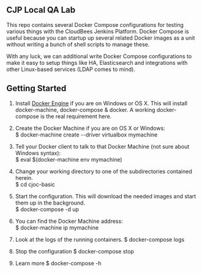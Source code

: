 
CJP Local QA Lab
----

This repo contains several Docker Compose configurations for testing
various things with the CloudBees Jenkins Platform. Docker Compose is
useful because you can startup up several related Docker images as a
unit without writing a bunch of shell scripts to manage these.

With any luck, we can additional write Docker Compose configurations
to make it easy to setup things like HA, Elasticsearch and
integrations with other Linux-based services (LDAP comes to mind).

Getting Started
----

1. Install [Docker Engine](https://www.docker.com/docker-engine) if you
  are on Windows or OS X. This will install docker-machine,
  docker-compose & docker. A working docker-compose is the real
  requirement here.

2. Create the Docker Machine if you are on OS X or Windows: \
    $ docker-machine create --driver virtualbox mymachine

3. Tell your Docker client to talk to that Docker Machine (not sure
    about Windows syntax): \
    $ eval $(docker-machine env mymachine)

4. Change your working directory to one of the subdirectories
   contained herein. \
   $ cd cjoc-basic

5. Start the configuration. This will download the needed images and
   start them up in the background. \
   $ docker-compose -d up

6. You can find the Docker Machine address: \
   $ docker-machine ip mymachine

6. Look at the logs of the running containers.
  $ docker-compose logs

7. Stop the configuration
  $ docker-compose stop

8. Learn more
 $ docker-compose -h


